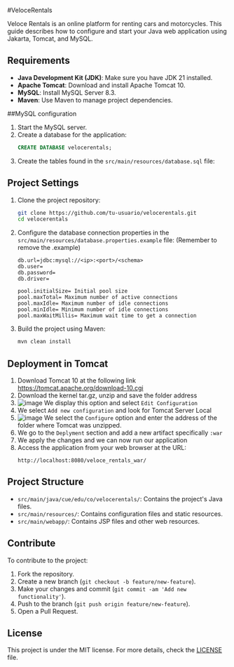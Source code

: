#VeloceRentals

Veloce Rentals is an online platform for renting cars and motorcycles. This guide describes how to configure and start your Java web application using Jakarta, Tomcat, and MySQL.

## Requirements

- **Java Development Kit (JDK)**: Make sure you have JDK 21 installed.
- **Apache Tomcat**: Download and install Apache Tomcat 10.
- **MySQL**: Install MySQL Server 8.3.
- **Maven**: Use Maven to manage project dependencies.

##MySQL configuration

1. Start the MySQL server.
2. Create a database for the application:
     ```sql
     CREATE DATABASE velocerentals;
     ```
3. Create the tables found in the `src/main/resources/database.sql` file:
    
## Project Settings

1. Clone the project repository:
     ```bash
     git clone https://github.com/tu-usuario/velocerentals.git
     cd velocerentals
     ```

2. Configure the database connection properties in the `src/main/resources/database.properties.example` file: (Remember to remove the .example)
     ```properties
     db.url=jdbc:mysql://<ip>:<port>/<schema>
     db.user=
     db.password=
     db.driver=

     pool.initialSize= Initial pool size
     pool.maxTotal= Maximum number of active connections
     pool.maxIdle= Maximum number of idle connections
     pool.minIdle= Minimum number of idle connections
     pool.maxWaitMillis= Maximum wait time to get a connection
     ```

3. Build the project using Maven:
     ```bash
     mvn clean install
     ```

## Deployment in Tomcat

1. Download Tomcat 10 at the following link https://tomcat.apache.org/download-10.cgi
2. Download the kernel tar.gz, unzip and save the folder address
3. ![image](https://github.com/Maicol-19ty/Veloce-Rentals/assets/66977052/85821279-1f75-4517-bdcd-b49c41a17bae)
    We display this option and select `Edit Configuration`
4. We select `Add new configuration` and look for Tomcat Server Local
5. ![image](https://github.com/Maicol-19ty/Veloce-Rentals/assets/66977052/087e6df4-db08-42cb-bb04-49aa5f7a79f4)
    We select the `Configure` option and enter the address of the folder where Tomcat was unzipped.
6. We go to the `Deplyment` section and add a new artifact specifically `:war`
7. We apply the changes and we can now run our application
8. Access the application from your web browser at the URL:
     ```
     http://localhost:8080/veloce_rentals_war/
     ```

## Project Structure

- `src/main/java/cue/edu/co/velocerentals/`: Contains the project's Java files.
- `src/main/resources/`: Contains configuration files and static resources.
- `src/main/webapp/`: Contains JSP files and other web resources.

## Contribute

To contribute to the project:

1. Fork the repository.
2. Create a new branch (`git checkout -b feature/new-feature`).
3. Make your changes and commit (`git commit -am 'Add new functionality'`).
4. Push to the branch (`git push origin feature/new-feature`).
5. Open a Pull Request.

## License

This project is under the MIT license. For more details, check the [LICENSE](LICENSE) file.
